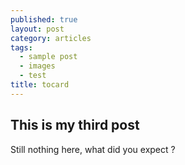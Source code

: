 ```yaml
---
published: true
layout: post
category: articles
tags: 
  - sample post
  - images
  - test
title: tocard
---
```





## This is my third post

Still nothing here, what did you expect ?
